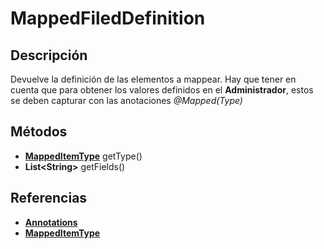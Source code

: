 # MappedFiledDefinition

## Descripción

Devuelve la definición de las elementos a mappear. Hay que tener en cuenta que para obtener los valores definidos en el **Administrador**, estos se deben capturar con las anotaciones *@Mapped(Type)*

## Métodos

- **[MappedItemType](../Enums/README.md#MappedItemType)** getType()
- **List\<String>** getFields()

## Referencias

- **[Annotations](../../Annotations.md)**
- **[MappedItemType](../Enums/README.md#MappedItemType)**
